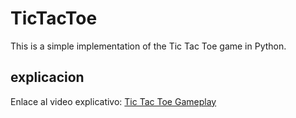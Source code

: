 # TicTacToe

This is a simple implementation of the Tic Tac Toe game in Python.

## explicacion

Enlace al video explicativo: [Tic Tac Toe Gameplay](https://www.youtube.com/watch?v=zn7039Pr3vY)
